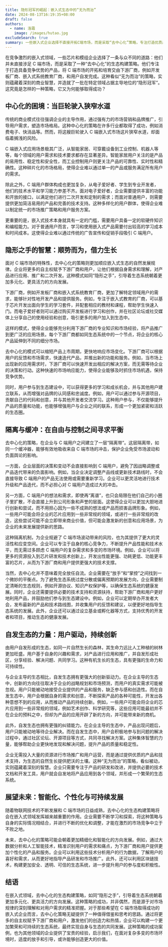 ```yaml
---
title: 隐形冠军的崛起：嵌入式生态中的“无为而治”
date: 2024-08-13T16:19:35+08:00
draft: false
authors:
  - name: 洛霜
    image: /images/hutao.jpg
excludeSearch: true
summary: 一些嵌入式企业选择不直接开拓C端市场，而是采取“去中心化”策略，专注打造优质产品，将应用和推广交由下游厂商和用户。这种“无为而治”的策略为何能成就“隐形冠军”？
---
```


在竞争激烈的嵌入式领域，一些芯片和模组企业选择了一条与众不同的道路：他们并未直接涉足 C 端市场，而是采取了一种“去中心化”的生态构建策略。他们专注于打造具备竞争优势的产品，将 C 端市场的开拓和培育交由下游厂商，例如开发板厂商、嵌入式系统教育厂商，和用户自发完成。这种看似“无为而治”的策略，实则蕴藏着深刻的商业智慧，并造就了一批在特定领域占据主导地位的“隐形冠军”。这究竟是怎样的一种策略，它又为何能够取得成功？

## 中心化的困境：当巨轮驶入狭窄水道

传统的商业模式往往强调企业的主导作用，通过强有力的市场营销和品牌推广，引导用户需求，塑造市场格局。这种中心化的策略在许多行业都取得了成功，例如消费电子、快消品等。然而，将这艘巨轮驶入 C 端嵌入式市场这片狭窄水道，却面临着搁浅的风险。

C 端嵌入式应用场景极其广泛，从智能家居、可穿戴设备到工业控制、机器人等等，每个领域的用户需求和技术要求都存在显著差异。智能家居用户关注的是产品的易用性、稳定性和安全性，而工业控制用户则更关注产品的可靠性、实时性和精确性。这种碎片化的市场格局，使得企业难以通过单一的产品或服务满足所有用户的需求。

除此之外，C 端用户群体构成也更加复杂，从电子爱好者、学生到专业开发者，他们的技术水平和学习能力参差不齐。面对电子爱好者，企业需要提供丰富的功能和开放的接口，以满足他们进行二次开发和定制的需求；而面对普通用户，则需要提供更加简洁易用的产品和完善的技术支持。这种多样化的用户群体，使得企业难以制定统一的市场推广策略和用户服务方案。

更重要的是，嵌入式技术本身就具有一定的门槛，需要用户具备一定的软硬件知识和编程能力。对于普通用户而言，学习和使用嵌入式产品需要付出较高的学习成本和时间成本。这使得企业难以通过传统的广告宣传和促销手段吸引 C 端用户。

## 隐形之手的智慧：顺势而为，借力生长

面对 C 端市场的特殊性，去中心化的策略则更加顺应嵌入式生态的自然发展规律。企业将更多的自主权赋予下游厂商和用户，让他们根据自身需求和理解，对产品进行应用、推广和二次开发。这种模式如同“隐形之手”，引导着生态系统朝着更加多元化、更具活力的方向发展。

下游厂商，例如开发板厂商和嵌入式系统教育厂商，更加了解特定领域用户的需求，能够针对性地开发产品和提供服务。例如，专注于嵌入式教育的厂商，可以基于芯片开发出面向学生的学习套件，并配套相应的教材和课程，帮助学生快速入门。而电子爱好者则可以通过购买开发板进行学习和创作，并在社区论坛或社交媒体上分享自己的使用经验和创意，吸引更多的用户加入到生态中。

这样的模式，使得企业能够充分利用下游厂商的专业知识和市场经验，将产品推广到更广泛的应用场景。每个下游厂商都如同生态系统中的一个节点，将企业的核心产品延伸到不同的细分市场。

去中心化的模式可以缩短产品上市周期，更快地响应市场变化。下游厂商可以根据用户的反馈和市场需求，快速迭代产品，并推出新的功能和服务。例如，当市场上出现新的应用需求时，下游厂商可以快速开发出相应的解决方案，而无需等待企业的决策和行动。这种快速的市场响应能力，使得企业能够及时抓住市场机遇，保持竞争优势。

同时，用户参与到生态建设中，可以获得更多的学习和成长机会，并与其他用户建立联系，从而增强对品牌的认同感和忠诚度。例如，用户可以通过参与开源项目，贡献自己的代码和创意，并与其他开发者交流学习。这种用户参与，不仅能够提升产品的质量和功能，也能够增强用户与企业之间的联系，形成一个更加紧密和活跃的生态圈。

## 隔离与缓冲：在自由与控制之间寻求平衡

去中心化的策略，在企业与 C 端用户之间建立了一层“隔离带”。这层隔离带，如同一个缓冲器，能够有效地吸收来自 C 端市场的冲击，保护企业免受市场波动和负面舆论的影响。

一方面，企业层面的决策和变动不会直接影响到 C 端用户，避免了因战略调整或产品迭代带来的负面影响。例如，当企业决定调整产品线或更新技术路线时，不会直接导致 C 端用户的产品无法使用或需要重新学习。企业可以更灵活地进行技术升级和产品迭代，而不必担心对 C 端用户造成过大的冲击。

另一方面，C 端用户的想法和需求，即使再“离谱”，也只会局限在他们自己的小圈子里扩散，不会直接上升到公司形象和声誉的层面。这使得企业可以更加大胆地进行创新和尝试，而不用担心因为一些不成熟的想法或产品而损害品牌形象。例如，一些用户可能会将企业的芯片应用到一些非常规的领域，或进行一些非常规的改造，这些尝试可能不会立即带来商业价值，但可能会激发新的创意和应用场景，为企业的未来发展提供新的思路。

这种隔离机制，为企业规避了 C 端市场波动带来的风险，也为其提供了更大的灵活性和应变空间。企业可以专注于自身的核心竞争力，不断提升产品性能和技术水平，而无需过多顾虑 C 端用户的复杂需求和多变的市场环境。例如，企业可以将更多的资源投入到芯片研发和技术创新上，开发出性能更强、功耗更低、功能更丰富的芯片，从而为下游厂商和用户提供更强大的技术支撑。

当然，去中心化并不意味着完全放任自流。企业需要在“放手”和“掌控”之间找到一个微妙的平衡点。为了避免生态系统过度分散或偏离预期的发展方向，企业需要制定清晰的生态规则，例如开源协议、知识产权保护等，以确保生态系统的健康发展。同时，企业还需要提供必要的技术支持和资源扶持，帮助下游厂商和用户更好地利用产品，并鼓励他们参与到生态建设中。例如，企业可以定期举办开发者大会，发布最新的产品和技术路线图，并收集用户的反馈和建议，以便更好地指导生态系统的发展。此外，企业还可以通过设立基金或孵化器等方式，支持优秀的开发者和项目，推动生态的健康发展。

## 自发生态的力量：用户驱动，持续创新

由用户自发形成的生态，如同一片自然生长的森林，其生命力远比人工种植的树林更加旺盛。用户基于自身的兴趣和需求，对产品进行应用和推广，并自发形成社区，分享经验、解决问题、共同学习。这种有机生长的生态，具有更强的生命力和可持续性。

与企业主导的生态相比，自发生态拥有更强大的创新驱动力。在企业主导的生态中，创新的方向往往取决于企业的战略规划和市场预测，而用户的真实需求可能被忽视。用户只能被动地接受企业提供的产品和服务，缺乏参与感和创造性。而在自发生态中，用户会根据自身的需求和创意，不断探索产品的各种可能性，开发出各种意想不到的应用，从而推动产品的持续创新。例如，一些用户可能会将企业的芯片应用到一些非常规的领域，例如艺术创作、科学研究等，这些应用可能最初并不在企业的预料之中，但却为产品的应用开辟了新的方向，并可能带来新的商机。

此外，自发生态也拥有更强的纠错能力。在企业主导的生态中，产品出现问题后，用户只能被动地等待企业解决。而在自发生态中，用户会积极地参与到问题的解决过程中，通过社区论坛、开源项目等方式，共同寻找解决方案。这种集体智慧的力量，能够帮助企业更快地发现和解决问题，提升产品的质量和稳定性。

企业无需投入大量的资源进行市场推广和用户运营，而是通过提供优质的产品和技术支持，为生态的自然生长提供肥沃的土壤。这种“无为而治”的策略，看似被动，实则蕴藏着深刻的智慧。企业只需要专注于产品的研发和改进，并提供必要的技术文档和开发工具，用户就会自发地将产品应用到各个领域，并形成一个繁荣的生态系统。

## 展望未来：智能化、个性化与可持续发展

随着物联网技术的不断发展和 C 端市场的日益成熟，去中心化的生态构建策略将会在嵌入式领域发挥越来越重要的作用。企业需要不断学习和探索，将这种策略与自身的实际情况相结合，并进行不断的优化和调整，才能在激烈的市场竞争中立于不败之地。

未来，去中心化的策略可能会朝着更加精细化和智能化的方向发展。例如，通过大数据分析和人工智能技术，精准识别用户的需求和痛点，为下游厂商和用户提供更加个性化的产品和服务。企业可以利用这些技术分析用户的行为数据，了解用户的喜好和需求，从而更好地指导产品研发和市场推广。此外，还可以利用区块链技术，构建更加安全、透明、可信的生态系统，进一步提升用户的参与度和积极性。

## 结语

在嵌入式领域，去中心化的生态构建策略，如同“隐形之手”，引导着生态系统朝着更加多元化、更具活力的方向发展。这种策略的成功，并非偶然，而是源于对市场规律的深刻理解和对用户需求的精准把握。对于那些希望在 C 端市场取得成功的嵌入式企业而言，去中心化策略无疑提供了一种值得借鉴和思考的思路。通过将更多的自主权赋予下游厂商和用户，激发他们的创造力和热情，企业可以构建一个更加繁荣和可持续的生态系统，最终实现自身与生态的共同发展。这种策略的成功案例，也为其他领域的企业提供了宝贵的经验，启示我们，在面对复杂多变的市场环境时，适度的放手和引导，或许能够创造更大的价值。
